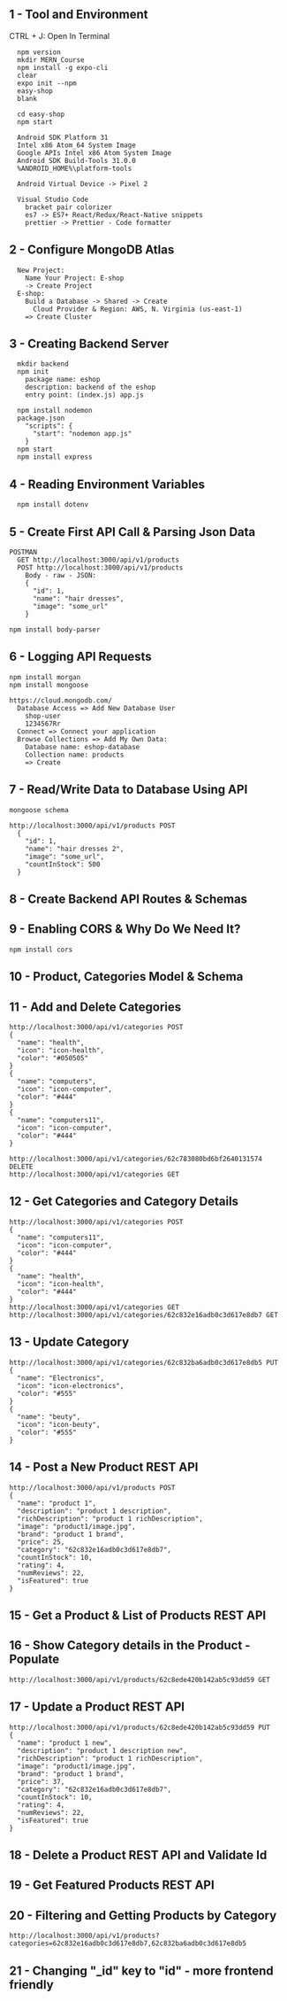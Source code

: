 ## 1 - Tool and Environment

CTRL + J: Open In Terminal
```
  npm version
  mkdir MERN_Course
  npm install -g expo-cli
  clear
  expo init --npm
  easy-shop
  blank

  cd easy-shop
  npm start

  Android SDK Platform 31
  Intel x86 Atom_64 System Image
  Google APIs Intel x86 Atom System Image
  Android SDK Build-Tools 31.0.0
  %ANDROID_HOME%\platform-tools

  Android Virtual Device -> Pixel 2

  Visual Studio Code
    bracket pair colorizer
    es7 -> ES7+ React/Redux/React-Native snippets
    prettier -> Prettier - Code formatter
```

## 2 - Configure MongoDB Atlas
```
  New Project:
    Name Your Project: E-shop
    -> Create Project
  E-shop:
    Build a Database -> Shared -> Create
      Cloud Provider & Region: AWS, N. Virginia (us-east-1)
    => Create Cluster
```

## 3 - Creating Backend Server
```
  mkdir backend
  npm init
    package name: eshop
    description: backend of the eshop
    entry point: (index.js) app.js

  npm install nodemon
  package.json
    "scripts": {
      "start": "nodemon app.js"
    }
  npm start
  npm install express
```

## 4 - Reading Environment Variables
```
  npm install dotenv
```

## 5 - Create First API Call & Parsing Json Data 
```
POSTMAN
  GET http://localhost:3000/api/v1/products
  POST http://localhost:3000/api/v1/products
    Body - raw - JSON:
    {
      "id": 1,
      "name": "hair dresses",
      "image": "some_url"
    }

npm install body-parser
```

## 6 - Logging API Requests
```
npm install morgan
npm install mongoose

https://cloud.mongodb.com/
  Database Access => Add New Database User
    shop-user
    1234567Rr
  Connect => Connect your application
  Browse Collections => Add My Own Data:
    Database name: eshop-database
    Collection name: products
    => Create
``` 

## 7 - Read/Write Data to Database Using API
```
mongoose schema

http://localhost:3000/api/v1/products POST
  {
    "id": 1,
    "name": "hair dresses 2",
    "image": "some_url",
    "countInStock": 500
  }
```

## 8 - Create Backend API Routes & Schemas

## 9 - Enabling CORS & Why Do We Need It?
```
npm install cors
```

## 10 - Product, Categories Model & Schema

## 11 - Add and Delete Categories
```
http://localhost:3000/api/v1/categories POST
{
  "name": "health",
  "icon": "icon-health",
  "color": "#050505"
}
{
  "name": "computers",
  "icon": "icon-computer",
  "color": "#444"
}
{
  "name": "computers11",
  "icon": "icon-computer",
  "color": "#444"
}

http://localhost:3000/api/v1/categories/62c783080bd6bf2640131574 DELETE
http://localhost:3000/api/v1/categories GET
```

## 12 - Get Categories and Category Details
```
http://localhost:3000/api/v1/categories POST
{
  "name": "computers11",
  "icon": "icon-computer",
  "color": "#444"
}
{
  "name": "health",
  "icon": "icon-health",
  "color": "#444"
}
http://localhost:3000/api/v1/categories GET
http://localhost:3000/api/v1/categories/62c832e16adb0c3d617e8db7 GET
```

## 13 - Update Category
```
http://localhost:3000/api/v1/categories/62c832ba6adb0c3d617e8db5 PUT
{
  "name": "Electronics",
  "icon": "icon-electronics",
  "color": "#555"
}
{
  "name": "beuty",
  "icon": "icon-beuty",
  "color": "#555"
}
```

## 14 - Post a New Product REST API
```
http://localhost:3000/api/v1/products POST
{
  "name": "product 1",
  "description": "product 1 description",
  "richDescription": "product 1 richDescription",
  "image": "product1/image.jpg",
  "brand": "product 1 brand",
  "price": 25,
  "category": "62c832e16adb0c3d617e8db7",
  "countInStock": 10,
  "rating": 4,
  "numReviews": 22,
  "isFeatured": true
}
```

## 15 - Get a Product & List of Products REST API

## 16 - Show Category details in the Product - Populate
```
http://localhost:3000/api/v1/products/62c8ede420b142ab5c93dd59 GET
```

## 17 - Update a Product REST API
```
http://localhost:3000/api/v1/products/62c8ede420b142ab5c93dd59 PUT
{
  "name": "product 1 new",
  "description": "product 1 description new",
  "richDescription": "product 1 richDescription",
  "image": "product1/image.jpg",
  "brand": "product 1 brand",
  "price": 37,
  "category": "62c832e16adb0c3d617e8db7",
  "countInStock": 10,
  "rating": 4,
  "numReviews": 22,
  "isFeatured": true
}
```

## 18 - Delete a Product REST API and Validate Id

## 19 - Get Featured Products REST API

## 20 - Filtering and Getting Products by Category
```
http://localhost:3000/api/v1/products?categories=62c832e16adb0c3d617e8db7,62c832ba6adb0c3d617e8db5
```

## 21 - Changing "_id" key to "id" - more frontend friendly
